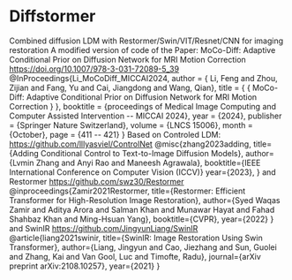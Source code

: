 # Diffstormer
 Combined diffusion LDM with Restormer/Swin/VIT/Resnet/CNN for imaging restoration
A modified version of code of the Paper:
MoCo-Diff: Adaptive Conditional Prior on Diffusion Network for MRI Motion Correction
https://doi.org/10.1007/978-3-031-72089-5_39
@InProceedings{Li_MoCoDiff_MICCAI2024,
        author = { Li, Feng and Zhou, Zijian and Fang, Yu and Cai, Jiangdong and Wang, Qian},
        title = { { MoCo-Diff: Adaptive Conditional Prior on Diffusion Network for MRI Motion Correction } },
        booktitle = {proceedings of Medical Image Computing and Computer Assisted Intervention -- MICCAI 2024},
        year = {2024},
        publisher = {Springer Nature Switzerland},
        volume = {LNCS 15006},
        month = {October},
        page = {411 -- 421}
}
Based on Controled LDM:
https://github.com/lllyasviel/ControlNet
@misc{zhang2023adding,
  title={Adding Conditional Control to Text-to-Image Diffusion Models}, 
  author={Lvmin Zhang and Anyi Rao and Maneesh Agrawala},
  booktitle={IEEE International Conference on Computer Vision (ICCV)}
  year={2023},
}
and 
Restormer
https://github.com/swz30/Restormer
@inproceedings{Zamir2021Restormer,
    title={Restormer: Efficient Transformer for High-Resolution Image Restoration}, 
    author={Syed Waqas Zamir and Aditya Arora and Salman Khan and Munawar Hayat 
            and Fahad Shahbaz Khan and Ming-Hsuan Yang},
    booktitle={CVPR},
    year={2022}
}
and 
SwinIR
https://github.com/JingyunLiang/SwinIR
@article{liang2021swinir,
  title={SwinIR: Image Restoration Using Swin Transformer},
  author={Liang, Jingyun and Cao, Jiezhang and Sun, Guolei and Zhang, Kai and Van Gool, Luc and Timofte, Radu},
  journal={arXiv preprint arXiv:2108.10257},
  year={2021}
}
